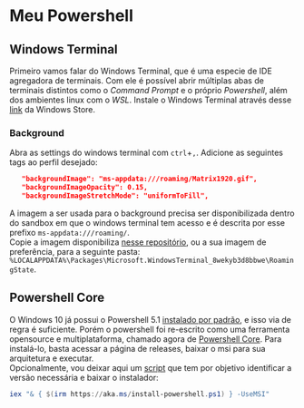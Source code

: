 # Meu Powershell


## Windows Terminal
Primeiro vamos falar do Windows Terminal, que é uma especie de IDE agregadora de terminais. Com ele é possível abrir múltiplas abas de terminais distintos como o *Command Prompt* e o próprio *Powershell*, além dos ambientes linux com o *WSL*. Instale o Windows Terminal através desse [link](https://www.microsoft.com/en-us/p/windows-terminal-preview/9n0dx20hk701?activetab=pivot:overviewtab) da Windows Store.  

### Background
Abra as settings do windows terminal com `ctrl`+`,`. Adicione as seguintes tags ao perfil desejado:
```json 
   "backgroundImage": "ms-appdata:///roaming/Matrix1920.gif",
   "backgroundImageOpacity": 0.15,
   "backgroundImageStretchMode": "uniformToFill",
```
A imagem a ser usada para o background precisa ser disponibilizada dentro do sandbox em que o windows terminal tem acesso e é descrita por esse prefixo `ms-appdata:///roaming/`.  
Copie a imagem disponibiliza [nesse repositório](./images/Matrix1920.gif), ou a sua imagem de preferência, para a seguinte pasta: `%LOCALAPPDATA%\Packages\Microsoft.WindowsTerminal_8wekyb3d8bbwe\RoamingState`.   


## Powershell Core
O Windows 10 já possui o Powershell 5.1 [instalado por padrão](https://docs.microsoft.com/pt-br/powershell/scripting/windows-powershell/install/installing-windows-powershell?view=powershell-7), e isso via de regra é suficiente. Porém o powershell foi re-escrito como uma ferramenta opensource e multiplataforma, chamado agora de [Powershell Core](https://github.com/PowerShell/PowerShell). Para instalá-lo, basta acessar a página de releases, baixar o msi para sua arquitetura e executar.  
Opcionalmente, vou deixar aqui um [script](https://www.thomasmaurer.ch/2019/07/how-to-install-and-update-powershell-7/) que tem por objetivo identificar a versão necessária e baixar o instalador:
``` powershell
iex "& { $(irm https://aka.ms/install-powershell.ps1) } -UseMSI"
```